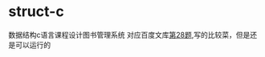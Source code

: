 # struct-c
数据结构c语言课程设计图书管理系统
对应百度文库[第28题](https://wenku.baidu.com/view/a7fa76514b7302768e9951e79b89680203d86b3b.html),写的比较菜，但是还是可以运行的
